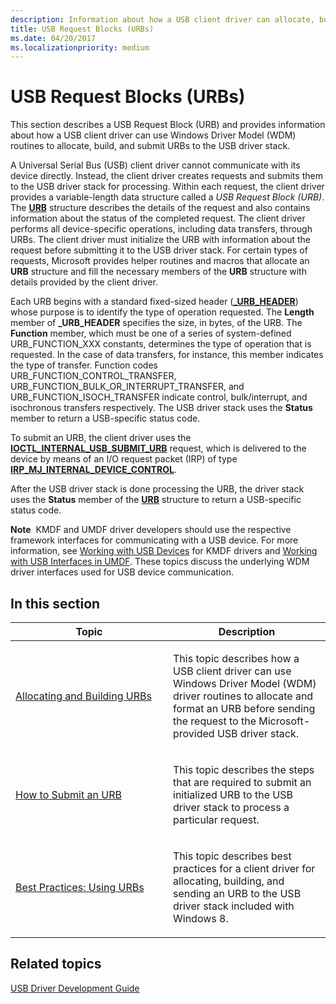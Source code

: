```yaml
---
description: Information about how a USB client driver can allocate, build, and submit URBs to the USB driver stack.
title: USB Request Blocks (URBs)
ms.date: 04/20/2017
ms.localizationpriority: medium
---
```


# USB Request Blocks (URBs)


This section describes a USB Request Block (URB) and provides information about how a USB client driver can use Windows Driver Model (WDM) routines to allocate, build, and submit URBs to the USB driver stack.

A Universal Serial Bus (USB) client driver cannot communicate with its device directly. Instead, the client driver creates requests and submits them to the USB driver stack for processing. Within each request, the client driver provides a variable-length data structure called a *USB Request Block (URB)*. The [**URB**](/windows-hardware/drivers/ddi/usb/ns-usb-_urb) structure describes the details of the request and also contains information about the status of the completed request. The client driver performs all device-specific operations, including data transfers, through URBs. The client driver must initialize the URB with information about the request before submitting it to the USB driver stack. For certain types of requests, Microsoft provides helper routines and macros that allocate an **URB** structure and fill the necessary members of the **URB** structure with details provided by the client driver.

Each URB begins with a standard fixed-sized header ([**\_URB\_HEADER**](/windows-hardware/drivers/ddi/usb/ns-usb-_urb_header)) whose purpose is to identify the type of operation requested. The **Length** member of **\_URB\_HEADER** specifies the size, in bytes, of the URB. The **Function** member, which must be one of a series of system-defined URB\_FUNCTION\_XXX constants, determines the type of operation that is requested. In the case of data transfers, for instance, this member indicates the type of transfer. Function codes URB\_FUNCTION\_CONTROL\_TRANSFER, URB\_FUNCTION\_BULK\_OR\_INTERRUPT\_TRANSFER, and URB\_FUNCTION\_ISOCH\_TRANSFER indicate control, bulk/interrupt, and isochronous transfers respectively. The USB driver stack uses the **Status** member to return a USB-specific status code.

To submit an URB, the client driver uses the [**IOCTL\_INTERNAL\_USB\_SUBMIT\_URB**](/windows-hardware/drivers/ddi/usbioctl/ni-usbioctl-ioctl_internal_usb_submit_urb) request, which is delivered to the device by means of an I/O request packet (IRP) of type [**IRP\_MJ\_INTERNAL\_DEVICE\_CONTROL**](../kernel/irp-mj-internal-device-control.md).

After the USB driver stack is done processing the URB, the driver stack uses the **Status** member of the [**URB**](/windows-hardware/drivers/ddi/usb/ns-usb-_urb) structure to return a USB-specific status code.

**Note**  KMDF and UMDF driver developers should use the respective framework interfaces for communicating with a USB device. For more information, see [Working with USB Devices](../wdf/working-with-usb-devices.md) for KMDF drivers and [Working with USB Interfaces in UMDF](../wdf/working-with-usb-interfaces-in-umdf-1-x-drivers.md). These topics discuss the underlying WDM driver interfaces used for USB device communication.

## In this section


<table>
<colgroup>
<col width="50%" />
<col width="50%" />
</colgroup>
<thead>
<tr class="header">
<th>Topic</th>
<th>Description</th>
</tr>
</thead>
<tbody>
<tr class="odd">
<td><p><a href="how-to-add-xrb-support-for-client-drivers.md" data-raw-source="[Allocating and Building URBs](how-to-add-xrb-support-for-client-drivers.md)">Allocating and Building URBs</a></p></td>
<td><p>This topic describes how a USB client driver can use Windows Driver Model (WDM) driver routines to allocate and format an URB before sending the request to the Microsoft-provided USB driver stack.</p></td>
</tr>
<tr class="even">
<td><p><a href="send-requests-to-the-usb-driver-stack.md" data-raw-source="[How to Submit an URB](send-requests-to-the-usb-driver-stack.md)">How to Submit an URB</a></p></td>
<td><p>This topic describes the steps that are required to submit an initialized URB to the USB driver stack to process a particular request.</p></td>
</tr>
<tr class="odd">
<td><p><a href="usb-client-driver-contract-in-windows-8.md" data-raw-source="[Best Practices: Using URBs](usb-client-driver-contract-in-windows-8.md)">Best Practices: Using URBs</a></p></td>
<td><p>This topic describes best practices for a client driver for allocating, building, and sending an URB to the USB driver stack included with Windows 8.</p></td>
</tr>
</tbody>
</table>

 

## Related topics
[USB Driver Development Guide](usb-driver-development-guide.md)